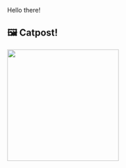 Hello there!



## 🖼️ Catpost!

<sub>
    <img src="https://cdn2.thecatapi.com/images/Wv1nokyFN.png" height="256">
</sub>

